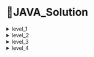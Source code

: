 # 📌JAVA_Solution

<details>

<summary> level_1 </summary>
<div markdown="1">
 
## 📝 Solution_1
### java.util.Arrays 클래스
  
- Arrays 클래스에는 배열을 다루기 위한 다양한 메소드가 포함되어 있습니다.
- Arrays 클래스의 모든 메소드는 클래스 메소드(static method)이므로, 객체를 생성하지 않고도 바로 사용할 수 있습니다.
- 이 클래스는 java.util 패키지에 포함되므로, 반드시 import 문으로 java.util 패키지를 불러오고 나서 사용해야 합니다.
  
 #### copyOfRange() 메소드
 - copyOfRange() 메소드는 전달받은 배열의 특정 범위에 해당하는 요소만을 새로운 배열로 복사하여 반환.
 - 첫 번째 매개변수로 복사의 대상이 될 원본 배열을 전달 받음.
 - 두번째 매개변수로는 원본 배열에서 복사할 시작 인덱스를 전달받음.
 - 세번째 매개변수로는 마지막으로 복사될 배열 요소의 바로 다음 인덱스를 전달받음.
 - 그리고 원본 배열과 같은 타입의 복사된 새로운 배열을 반환.
  
 ``` JAVA
 int[] array1 = {1, 2, 3, 4, 5};
  
 int[] array2 = Arrays.copyOfRange(array1, 2, 4);
 for(int i = 0; i< array2.lenght; i++){
  System.out.print(array2[i] + " ");
 }                       
 ```
### 배열을 출력하는 2가지 방법
##### 먼저, 그냥 배열을 출력한다면?
                                 
``` JAVA
public class PrintArray{
  public static void main(String[] args){
    int[] array = {1, 2, 3, 4, 5};
    System.out.println(array);
  }
}
```
[결과] 메모리의 주소값이 출력된다.

#### 1. 반복문(for) 사용하기

``` JAVA
public class PrintArray{
  public static void main(String[] args){
    int[] array = {1, 2, 3, 4, 5};
                                 
    for(int i = 0; arr.length; i++){
      System.out.println(array[i]);                             
    }
  }
}
```                                 
[결과]
1
2
3
4
5
                                 
#### 2. Java.util.Arrays의 toString() 메소드 사용하기
                                 
- 파라미터로 배열을 입력받아 배열에 정의된 값들을 문자열 형태로 만들어서 리턴
                                 
``` JAVA
public class PrintArray{
  public static void main(String[] args){
    int[] array = {1, 2, 3, 4, 5};
                                 
    System.out.println(Arrays.toString(array));                                                        
    }
  }
}
``` 
[결과]
[1, 2, 3, 4, 5] 

#### copyOfRange() 메소드 사용 전
##### Source_Code
- [solution1_level1](java_solution/solution1_level1/src/solution1_level1/Solution1_level1.java)
                                 
#### copyOfRange() 메소드 사용 후
##### Source_Code
- [solution1_level1_after](java_solution/solution1_af_level1/src/solution1_af_level1/Solution1_af_level1.java)
         
## 📝 Solution_2
### java.lang.Math 클래스
- 수학에서 자주 사용하는 상수들과 함수들을 미리 구현해 놓은 클래스.
- 모든 메소드는 클래스 메소드(static method)이므로, 객체를 생성하지 않고도 바로 사용할 수 있다.

#### max(), min()
- max(): 전달된 두 값을 비교하여 그 중에서 큰 값을 반환
- min(): 전달된 두 값을 비교하여 그 중에서 작은 값을 반환
- 사용법
``` JAVA
int max = Math.max(3.14, 3.1415);
int min = Math.min(3.14, 3.1415);
```
### List 컬렉션 클래스
- 특징
  - 요소의 저장 순서가 유지된다.
  - 같은 요소의 중복 저장을 허용한다.
                                 
- 대표적인 List 컬렉션 클래스에 속하는 클래스
  - ArrayList< E >
  - LinkedList< E >
  - Vector< E >
  - Stack< E >

#### ArrayList< E > 클래스
 
- 배열을 이용하기 때문에 인데스를 이용하여 배열 요소에 빠르게 접근할 수 있다.
- 배열은 크기를 변경할 수 없는 인스턴스이므로, 크기를 늘리기 위해서는 새로운 배열을 생성하고 기존의 요소들을 옮겨야 하는 복잡한 과정을 거쳐야 한다.
  - 자동으로 수행, 요소의 추가 및 삭제 작업에 걸리는 시간이 매우 길다.

``` JAVA
ArrayList<Integer> list = new ArrayList<Integer>();
 
// 저장
list.add(40);
list.add(30)
// 제거
list.remove(1);
// Collections.sort() 메소드를 이용한 정렬
Collections.sort(list);
//set() 메소드를 이용한 변경
list.set(0, 10);
```
#### Enhanced for문
- for(초기화 : 배열){//}
- 배열의 크기를 조사할 필요가 없다.
- 배열에서만 사용 가능하고, 배열의 값을 변경하지 못하는 단점이 있다.

``` JAVA
// Enhanced for문을 이용한 list 출력
int c = 0;
		
for(int num : list)
			answer[c++] = num;
```
#### before
##### Source_code
- [solution2_level1]()
 
#### after
##### Source_code
- [solution2_af_level1]()
 
 </div>
</details>

<details>

<summary> level_2 </summary>
<div markdown="1">
  
 </div>
</details>

<details>

<summary> level_3 </summary>
<div markdown="1">
  
 </div>
</details>

<details>

<summary> level_4 </summary>
<div markdown="1">
  
 </div>
</details>
